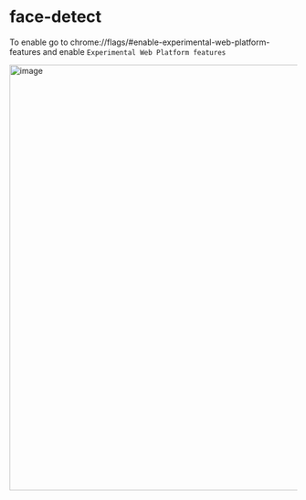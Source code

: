 # face-detect

To enable go to chrome://flags/#enable-experimental-web-platform-features and enable `Experimental Web Platform features`

<img width="745" alt="image" src="https://user-images.githubusercontent.com/1483922/173465400-0ec19b80-0d49-4f25-938e-910ea03b5005.png">
